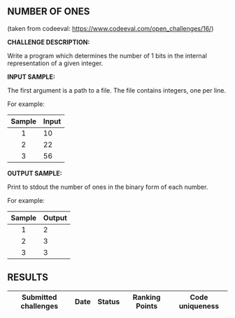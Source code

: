 ## NUMBER OF ONES
(taken from codeeval: <https://www.codeeval.com/open_challenges/16/>)

**CHALLENGE DESCRIPTION:**

Write a program which determines the number of 1 bits in the internal representation of a given integer.

**INPUT SAMPLE:**

The first argument is a path to a file. The file contains integers, one per line.

For example:

| Sample | Input |
|:------:|------|
| 1 | 10 |
| 2 | 22 |
| 3 | 56 |

**OUTPUT SAMPLE:**

Print to stdout the number of ones in the binary form of each number.

For example:

| Sample | Output |
|:------:|------|
| 1 | 2 |
| 2 | 3 |
| 3 | 3 |

## RESULTS

| Submitted challenges | Date | Status | Ranking Points | Code uniqueness |
|----------------------|------|--------|----------------|-----------------|
